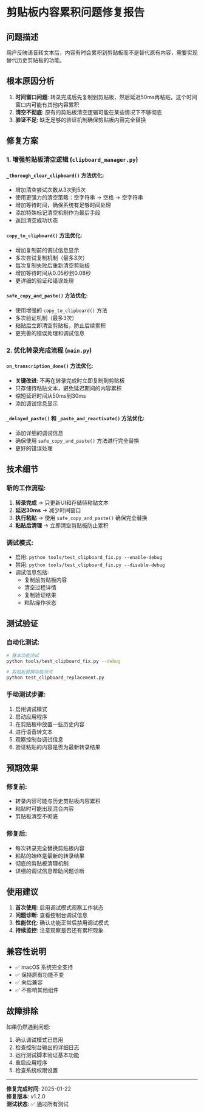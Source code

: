 # 剪贴板内容累积问题修复报告

## 问题描述
用户反映语音转文本后，内容有时会累积到剪贴板而不是替代原有内容，需要实现替代历史剪贴板的功能。

## 根本原因分析
1. **时间窗口问题**: 转录完成后先复制到剪贴板，然后延迟50ms再粘贴，这个时间窗口内可能有其他内容累积
2. **清空不彻底**: 原有的剪贴板清空逻辑可能在某些情况下不够彻底
3. **验证不足**: 缺乏足够的验证机制确保剪贴板内容完全替换

## 修复方案

### 1. 增强剪贴板清空逻辑 (`clipboard_manager.py`)

#### `_thorough_clear_clipboard()` 方法优化:
- 增加清空尝试次数从3次到5次
- 使用更强力的清空策略：空字符串 → 空格 → 空字符串
- 增加等待时间，确保系统有足够时间处理
- 添加特殊标记清空机制作为最后手段
- 返回清空成功状态

#### `copy_to_clipboard()` 方法优化:
- 增加复制前的调试信息显示
- 多次尝试复制机制（最多3次）
- 每次复制失败后重新清空剪贴板
- 增加等待时间从0.05秒到0.08秒
- 更详细的验证和错误处理

#### `safe_copy_and_paste()` 方法优化:
- 使用增强的 `copy_to_clipboard()` 方法
- 多次验证机制（最多3次）
- 粘贴后立即清空剪贴板，防止后续累积
- 更完善的错误处理和调试信息

### 2. 优化转录完成流程 (`main.py`)

#### `on_transcription_done()` 方法优化:
- **关键改进**: 不再在转录完成时立即复制到剪贴板
- 只存储待粘贴文本，避免延迟期间的内容累积
- 缩短延迟时间从50ms到30ms
- 添加调试信息显示

#### `_delayed_paste()` 和 `_paste_and_reactivate()` 方法优化:
- 添加详细的调试信息
- 确保使用 `safe_copy_and_paste()` 方法进行完全替换
- 更好的错误处理

## 技术细节

### 新的工作流程:
1. **转录完成** → 只更新UI和存储待粘贴文本
2. **延迟30ms** → 减少时间窗口
3. **执行粘贴** → 使用 `safe_copy_and_paste()` 确保完全替换
4. **粘贴后清理** → 立即清空剪贴板防止累积

### 调试模式:
- 启用: `python tools/test_clipboard_fix.py --enable-debug`
- 禁用: `python tools/test_clipboard_fix.py --disable-debug`
- 调试信息包括:
  - 复制前剪贴板内容
  - 清空过程详情
  - 复制验证结果
  - 粘贴操作状态

## 测试验证

### 自动化测试:
```bash
# 基本功能测试
python tools/test_clipboard_fix.py --debug

# 剪贴板替换功能测试
python test_clipboard_replacement.py
```

### 手动测试步骤:
1. 启用调试模式
2. 启动应用程序
3. 在剪贴板中放置一些历史内容
4. 进行语音转文本
5. 观察控制台调试信息
6. 验证粘贴的内容是否为最新转录结果

## 预期效果

### 修复前:
- 转录内容可能与历史剪贴板内容累积
- 粘贴时可能出现混合内容
- 剪贴板清空不彻底

### 修复后:
- 每次转录完全替换剪贴板内容
- 粘贴的始终是最新的转录结果
- 彻底的剪贴板清理机制
- 详细的调试信息帮助问题诊断

## 使用建议

1. **首次使用**: 启用调试模式观察工作状态
2. **问题诊断**: 查看控制台调试信息
3. **性能优化**: 确认功能正常后禁用调试模式
4. **持续监控**: 注意观察是否还有累积现象

## 兼容性说明

- ✅ macOS 系统完全支持
- ✅ 保持原有功能不变
- ✅ 向后兼容
- ✅ 不影响其他组件

## 故障排除

如果仍然遇到问题:
1. 确认调试模式已启用
2. 检查控制台输出的详细日志
3. 运行测试脚本验证基本功能
4. 重启应用程序
5. 检查系统权限设置

---

**修复完成时间**: 2025-01-22  
**修复版本**: v1.2.0  
**测试状态**: ✅ 通过所有测试